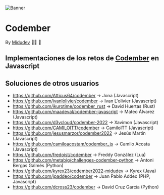 ![Banner](https://user-images.githubusercontent.com/92958760/202008443-71b08dcb-bf48-4da9-96c3-9fc7478042e2.png)

# Codember

By [Midudev](https://github.com/midudev) :man_technologist: :space_invader:

## Implementaciones de los retos de [Codember](https://codember.dev/) en Javascript



## Soluciones de otros usuarios

- https://github.com/Atticus64/codember -> Jona (Javascript)
- https://github.com/ivanlolivier/codember -> Ivan L'olivier (Javascript)
- https://github.com/ikurotime/codember_rust -> David Huertas (Rust)
- https://github.com/maadeval/codember-javascript -> Mateo Álvarez (Javascript)
- https://github.com/d3vcloud/codember-2022 -> Xavimon (Javascript)
- https://github.com/CAMILOITT/codember -> CamiloITT (Javascript)
- https://github.com/jesusmarzor/codember2022 -> Jesús Martín (Javascript)
- https://github.com/camiloacostam/codember_js -> Camilo Acosta (Javascript)
- https://github.com/fredoist/codember -> Freddy González (Lua)
- https://github.com/metabig/challenges-codember-python -> Antoni Bergas Galmés (Python)
- https://github.com/kyrex23/codember2022-midudev -> Kyrex (Java)
- https://github.com/jpaddeo/codember -> Juan Pablo Addeo (PHP, Javascript)
- https://github.com/dcross23/codember -> David Cruz García (Python)
